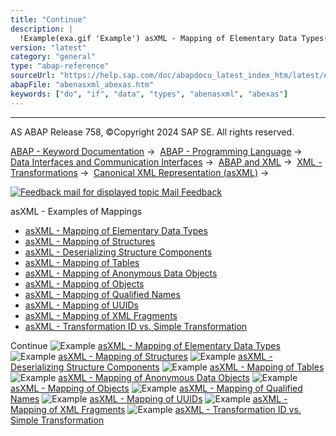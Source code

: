 ```yaml
---
title: "Continue"
description: |
  !Example(exa.gif 'Example') asXML - Mapping of Elementary Data Types(https://help.sap.com/doc/abapdocu_latest_index_htm/latest/en-US/abenasxml_elementary_abexa.htm) !Example(exa.gif 'Example') asXML - Mapping of Structures(https://help.sap.com/doc/abapdocu_latest_index_htm/latest/en-US/abena
version: "latest"
category: "general"
type: "abap-reference"
sourceUrl: "https://help.sap.com/doc/abapdocu_latest_index_htm/latest/en-US/abenasxml_abexas.htm"
abapFile: "abenasxml_abexas.htm"
keywords: ["do", "if", "data", "types", "abenasxml", "abexas"]
---
```


* * *

AS ABAP Release 758, ©Copyright 2024 SAP SE. All rights reserved.

[ABAP - Keyword Documentation](https://help.sap.com/doc/abapdocu_latest_index_htm/latest/en-US/abenabap.htm) →  [ABAP - Programming Language](https://help.sap.com/doc/abapdocu_latest_index_htm/latest/en-US/abenabap_reference.htm) →  [Data Interfaces and Communication Interfaces](https://help.sap.com/doc/abapdocu_latest_index_htm/latest/en-US/abenabap_data_communication.htm) →  [ABAP and XML](https://help.sap.com/doc/abapdocu_latest_index_htm/latest/en-US/abenabap_xml.htm) →  [XML - Transformations](https://help.sap.com/doc/abapdocu_latest_index_htm/latest/en-US/abenabap_xml_trafos.htm) →  [Canonical XML Representation (asXML)](https://help.sap.com/doc/abapdocu_latest_index_htm/latest/en-US/abenabap_xslt_asxml.htm) → 

 [![](Mail.gif?object=Mail.gif "Feedback mail for displayed topic") Mail Feedback](mailto:f1_help@sap.com?subject=Feedback%20on%20ABAP%20Documentation&body=Document:%20asXML%20-%20Examples%20of%20Mappings%2C%20ABENASXML_ABEXAS%2C%20758%0D%0A%0D%0AError:%0D%0A%0D%0A%0D%0A%0D%0ASuggestion%20for%20improvement:)

asXML - Examples of Mappings

-   [asXML - Mapping of Elementary Data Types](https://help.sap.com/doc/abapdocu_latest_index_htm/latest/en-US/abenasxml_elementary_abexa.htm)
-   [asXML - Mapping of Structures](https://help.sap.com/doc/abapdocu_latest_index_htm/latest/en-US/abenasxml_structure_abexa.htm)
-   [asXML - Deserializing Structure Components](https://help.sap.com/doc/abapdocu_latest_index_htm/latest/en-US/abenabap_asxml_asjson_empty_abexa.htm)
-   [asXML - Mapping of Tables](https://help.sap.com/doc/abapdocu_latest_index_htm/latest/en-US/abenasxml_table_abexa.htm)
-   [asXML - Mapping of Anonymous Data Objects](https://help.sap.com/doc/abapdocu_latest_index_htm/latest/en-US/abenasxml_data_object_abexa.htm)
-   [asXML - Mapping of Objects](https://help.sap.com/doc/abapdocu_latest_index_htm/latest/en-US/abenasxml_object_abexa.htm)
-   [asXML - Mapping of Qualified Names](https://help.sap.com/doc/abapdocu_latest_index_htm/latest/en-US/abenasxml_qnames_abexa.htm)
-   [asXML - Mapping of UUIDs](https://help.sap.com/doc/abapdocu_latest_index_htm/latest/en-US/abenabap_xslt_mapping_abexa.htm)
-   [asXML - Mapping of XML Fragments](https://help.sap.com/doc/abapdocu_latest_index_htm/latest/en-US/abenasxml_fragments_abexa.htm)
-   [asXML - Transformation ID vs. Simple Transformation](https://help.sap.com/doc/abapdocu_latest_index_htm/latest/en-US/abenasxml_id_vs_st_abexa.htm)

Continue
![Example](exa.gif "Example") [asXML - Mapping of Elementary Data Types](https://help.sap.com/doc/abapdocu_latest_index_htm/latest/en-US/abenasxml_elementary_abexa.htm)
![Example](exa.gif "Example") [asXML - Mapping of Structures](https://help.sap.com/doc/abapdocu_latest_index_htm/latest/en-US/abenasxml_structure_abexa.htm)
![Example](exa.gif "Example") [asXML - Deserializing Structure Components](https://help.sap.com/doc/abapdocu_latest_index_htm/latest/en-US/abenabap_asxml_asjson_empty_abexa.htm)
![Example](exa.gif "Example") [asXML - Mapping of Tables](https://help.sap.com/doc/abapdocu_latest_index_htm/latest/en-US/abenasxml_table_abexa.htm)
![Example](exa.gif "Example") [asXML - Mapping of Anonymous Data Objects](https://help.sap.com/doc/abapdocu_latest_index_htm/latest/en-US/abenasxml_data_object_abexa.htm)
![Example](exa.gif "Example") [asXML - Mapping of Objects](https://help.sap.com/doc/abapdocu_latest_index_htm/latest/en-US/abenasxml_object_abexa.htm)
![Example](exa.gif "Example") [asXML - Mapping of Qualified Names](https://help.sap.com/doc/abapdocu_latest_index_htm/latest/en-US/abenasxml_qnames_abexa.htm)
![Example](exa.gif "Example") [asXML - Mapping of UUIDs](https://help.sap.com/doc/abapdocu_latest_index_htm/latest/en-US/abenabap_xslt_mapping_abexa.htm)
![Example](exa.gif "Example") [asXML - Mapping of XML Fragments](https://help.sap.com/doc/abapdocu_latest_index_htm/latest/en-US/abenasxml_fragments_abexa.htm)
![Example](exa.gif "Example") [asXML - Transformation ID vs. Simple Transformation](https://help.sap.com/doc/abapdocu_latest_index_htm/latest/en-US/abenasxml_id_vs_st_abexa.htm)